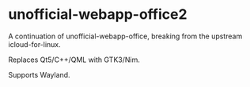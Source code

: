 # unofficial-webapp-office2
 
A continuation of unofficial-webapp-office, breaking from the upstream icloud-for-linux.

Replaces Qt5/C++/QML with GTK3/Nim.

Supports Wayland.